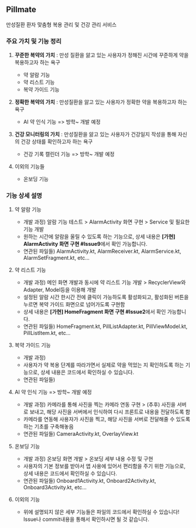 ## Pillmate
만성질환 환자 맞춤형 복용 관리 및 건강 관리 서비스

### 주요 가치 및 기능 정리
1. **꾸준한 복약의 가치** : 만성 질환을 앓고 있는 사용자가 정해진 시간에 꾸준하게 약을 복용하고자 하는 욕구
    - 약 알람 기능 
    - 약 리스트 기능
    - 복약 가이드 기능

2. **정확한 복약의 가치** : 만성질환을 앓고 있는 사용자가 정확한 약을 복용하고자 하는 욕구
    - AI 약 인식 기능 => 방학~ 개발 예정

3. **건강 모니터링의 가치** : 만성질환을 앓고 있는 사용자가 건강일지 작성을 통해 자신의 건강 상태를 확인하고자 하는 욕구
    - 건강 기록 캘린더 기능 => 방학~ 개발 예정

4. 이외의 기능들
   - 온보딩 기능

### 기능 상세 설명 
1. 약 알람 기능
    - 개발 과정) 알람 기능 테스트 > AlarmActivity 화면 구현 > Service 및 필요한 기능 개발
    - 원하는 시간에 알람을 울릴 수 있도록 하는 기능으로, 상세 내용은 **[가현] AlarmActivity 화면 구현 #Issue9**에서 확인 가능합니다.
    - 연관된 파일들) AlarmActivity.kt, AlarmReceiver.kt, AlarmService.kt, AlarmSetFragment.kt, etc...

2. 약 리스트 기능
    - 개발 과정) 메인 화면 개발과 동시에 약 리스트 기능 개발 > RecyclerView와 Adapter, Model등을 이용해 개발
    - 설정된 알람 시간 한시간 전에 클릭이 가능하도록 활성화되고, 활성화된 버튼을 누르면 복약 가이드 화면으로 넘어가도록 구현함
    - 상세 내용은  **[가현] HomeFragment 화면 구현 #Issue2**에서 확인 가능합니다.
    - 연관된 파일들) HomeFragment.kt, PillListAdapter.kt, PillViewModel.kt, PillListItem.kt, etc...

3. 복약 가이드 기능
    - 개발 과정)
    - 사용자가 약 복용 단계를 따라가면서 실제로 약을 먹었는 지 확인하도록 하는 기능으로, 상세 내용은 코드에서 확인하실 수 있습니다.
    - 연관된 파일들)
  
4. AI 약 인식 기능 => 방학~ 개발 예정
   - 개발 과정) 카메라를 통해 사진을 찍는 카메라 연동 구현 > (추후) 사진을 서버로 보내고, 해당 사진을 서버에서 인식하여 다시 프론트로 내용을 전달하도록 함
   - 카메라를 연동해 사용자가 사진을 찍고, 해당 사진을 서버로 전달해줄 수 있도록 하는 기초를 구축해놓음
   - 연관된 파일들) CameraActivity.kt, OverlayView.kt

5. 온보딩 기능
   - 개발 과정) 온보딩 화면 개발 > 온보딩 세부 내용 수정 및 구현
   - 사용자의 기본 정보를 받아서 앱 사용에 있어서 편리함을 주기 위한 기능으로, 상세 내용은 코드에서 확인하실 수 있습니다.
   - 연관된 파일들) Onboard1Activity.kt, Onboard2Activity.kt, Onboard3Activity.kt, etc...

6. 이외의 기능
   - 위에 설명되지 않은 세부 기능들은 파일의 코드에서 확인하실 수 있습니다! Issue나 commit내용을 통해서 확인하시면 될 것 같습니다.
